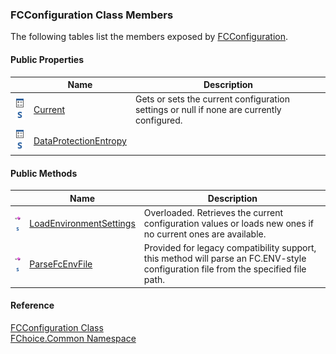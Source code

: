 ﻿### FCConfiguration Class Members

The following tables list the members exposed by [FCConfiguration](FChoice.Common~FChoice.Common.FCConfiguration.md).

#### Public Properties

|   | Name | Description |
| --- | --- | --- |
| ![Public Property](dotnetimages/publicProperty.png)![static (Shared in Visual Basic)](dotnetimages/static.png) | [Current](FChoice.Common~FChoice.Common.FCConfiguration~Current.md) | Gets or sets the current configuration settings or null if none are currently configured.   |
| ![Public Property](dotnetimages/publicProperty.png)![static (Shared in Visual Basic)](dotnetimages/static.png) | [DataProtectionEntropy](FChoice.Common~FChoice.Common.FCConfiguration~DataProtectionEntropy.md) |   |



#### Public Methods

|   | Name | Description |
| --- | --- | --- |
| ![Public Method](dotnetimages/publicMethod.png)![static (Shared in Visual Basic)](dotnetimages/static.png) | [LoadEnvironmentSettings](FChoice.Common~FChoice.Common.FCConfiguration~LoadEnvironmentSettings.md) | Overloaded. Retrieves the current configuration values or loads new ones if no current ones are available.   |
| ![Public Method](dotnetimages/publicMethod.png)![static (Shared in Visual Basic)](dotnetimages/static.png) | [ParseFcEnvFile](FChoice.Common~FChoice.Common.FCConfiguration~ParseFcEnvFile.md) | Provided for legacy compatibility support, this method will parse an FC.ENV-style configuration file from the specified file path.   |





#### Reference

[FCConfiguration Class](FChoice.Common~FChoice.Common.FCConfiguration.md)  
[FChoice.Common Namespace](FChoice.Common~FChoice.Common_namespace.md)